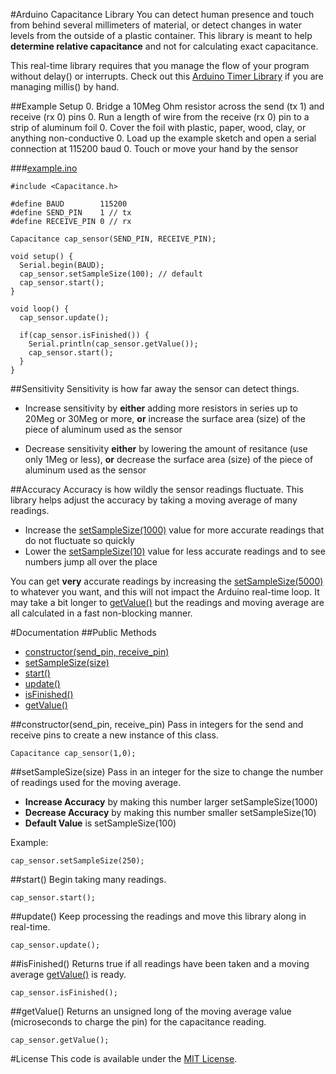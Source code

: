 #Arduino Capacitance Library
You can detect human presence and touch from behind several millimeters of material, or detect changes in water levels from the outside of a plastic container. This library is meant to help **determine relative capacitance** and not for calculating exact capacitance.

This real-time library requires that you manage the flow of your program without delay() or interrupts. Check out this [Arduino Timer Library](https://github.com/alextaujenis/Timer) if you are managing millis() by hand.

##Example Setup
0. Bridge a 10Meg Ohm resistor across the send (tx 1) and receive (rx 0) pins
0. Run a length of wire from the receive (rx 0) pin to a strip of aluminum foil
0. Cover the foil with plastic, paper, wood, clay, or anything non-conductive
0. Load up the example sketch and open a serial connection at 115200 baud
0. Touch or move your hand by the sensor

###[example.ino](https://github.com/alextaujenis/Capacitance/blob/master/example/example.ino)

    #include <Capacitance.h>

    #define BAUD        115200
    #define SEND_PIN    1 // tx
    #define RECEIVE_PIN 0 // rx

    Capacitance cap_sensor(SEND_PIN, RECEIVE_PIN);

    void setup() {
      Serial.begin(BAUD);
      cap_sensor.setSampleSize(100); // default
      cap_sensor.start();
    }

    void loop() {
      cap_sensor.update();

      if(cap_sensor.isFinished()) {
        Serial.println(cap_sensor.getValue());
        cap_sensor.start();
      }
    }

##Sensitivity
Sensitivity is how far away the sensor can detect things.

* Increase sensitivity by **either** adding more resistors in series up to 20Meg or 30Meg or more, **or** increase the surface area (size) of the piece of aluminum used as the sensor

* Decrease sensitivity **either** by lowering the amount of resitance (use only 1Meg or less), **or** decrease the surface area (size) of the piece of aluminum used as the sensor

##Accuracy
Accuracy is how wildly the sensor readings fluctuate. This library helps adjust the accuracy by taking a moving average of many readings.

* Increase the [setSampleSize(1000)](https://github.com/alextaujenis/Capacitance#setsamplesizesize) value for more accurate readings that do not fluctuate so quickly
* Lower the [setSampleSize(10)](https://github.com/alextaujenis/Capacitance#setsamplesizesize) value for less accurate readings and to see numbers jump all over the place

You can get **very** accurate readings by increasing the [setSampleSize(5000)](https://github.com/alextaujenis/Capacitance#setsamplesizesize) to whatever you want, and this will not impact the Arduino real-time loop. It may take a bit longer to [getValue()](https://github.com/alextaujenis/Capacitance#getvalue) but the readings and moving average are all calculated in a fast non-blocking manner.

#Documentation
##Public Methods

* [constructor(send\_pin, receive\_pin)](https://github.com/alextaujenis/Capacitance#constructorsend_pin-receive_pin)
* [setSampleSize(size)](https://github.com/alextaujenis/Capacitance#setsamplesizesize)
* [start()](https://github.com/alextaujenis/Capacitance#start)
* [update()](https://github.com/alextaujenis/Capacitance#update)
* [isFinished()](https://github.com/alextaujenis/Capacitance#isfinished)
* [getValue()](https://github.com/alextaujenis/Capacitance#getvalue)

##constructor(send\_pin, receive\_pin)
Pass in integers for the send and receive pins to create a new instance of this class.

    Capacitance cap_sensor(1,0);

##setSampleSize(size)
Pass in an integer for the size to change the number of readings used for the moving average.

* **Increase Accuracy** by making this number larger setSampleSize(1000)
* **Decrease Accuracy** by making this number smaller setSampleSize(10)
* **Default Value** is setSampleSize(100)

Example:

    cap_sensor.setSampleSize(250);

##start()
Begin taking many readings.

    cap_sensor.start();

##update()
Keep processing the readings and move this library along in real-time.

    cap_sensor.update();

##isFinished()
Returns true if all readings have been taken and a moving average [getValue()](https://github.com/alextaujenis/Capacitance#getvalue) is ready.

    cap_sensor.isFinished();

##getValue()
Returns an unsigned long of the moving average value (microseconds to charge the pin) for the capacitance reading.

    cap_sensor.getValue();

#License
This code is available under the [MIT License](http://opensource.org/licenses/mit-license.php).